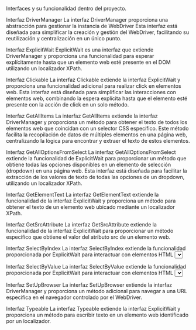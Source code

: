 Interfaces y su funcionalidad dentro del proyecto. 

Interfaz DriverManager
    La interfaz DriverManager proporciona una abstracción para gestionar la instancia de WebDriver 
    Esta interfaz está diseñada para simplificar la creación y gestión del WebDriver, facilitando su reutilización y 
    centralización en un único punto.
    


Interfaz ExplicitWait
    ExplicitWait es una interfaz que extiende DriverManager y proporciona una funcionalidad para esperar explícitamente 
    hasta que un elemento web esté presente en el DOM utilizando un localizador XPath.



Interfaz Clickable
    La interfaz Clickable extiende la interfaz ExplicitWait y proporciona una funcionalidad adicional para realizar 
    click en elementos web. 
    Esta interfaz está diseñada para simplificar las interacciones con elementos web, combinando la espera explícita 
    hasta que el elemento esté presente con la acción de click en un solo método.



Interfaz GetAllItems
    La interfaz GetAllItems extiende la interfaz DriverManager y proporciona un método para obtener el texto de todos los 
    elementos web que coincidan con un selector CSS específico. 
    Este método facilita la recopilación de datos de múltiples elementos en una página web, centralizando la lógica para 
    encontrar y extraer el texto de estos elementos.



Interfaz GetAllOptionsFromSelect
    La interfaz GetAllOptionsFromSelect extiende la funcionalidad de ExplicitWait para proporcionar un método que obtiene
    todas las opciones disponibles en un elemento de selección (dropdown) en una página web. 
    Esta interfaz está diseñada para facilitar la extracción de los valores de texto de todas las opciones de un dropdown, 
    utilizando un localizador XPath.



Interfaz GetElementText
    La interfaz GetElementText extiende la funcionalidad de la interfaz ExplicitWait y proporciona un método para obtener 
    el texto de un elemento web ubicado mediante un localizador XPath.



Interfaz GetSrcAttribute
    La interfaz GetSrcAttribute extiende la funcionalidad de la interfaz ExplicitWait para proporcionar un método 
    específico que obtiene el valor del atributo src de un elemento web. 



Interfaz SelectByIndex
    La interfaz SelectByIndex extiende la funcionalidad proporcionada por ExplicitWait para interactuar con elementos
    HTML <select>, permitiendo la selección de opciones en listas desplegables basadas en su índice. 



Interfaz SelectByValue
    La interfaz SelectByValue extiende la funcionalidad proporcionada por ExplicitWait para interactuar con elementos
    HTML <select>, permitiendo la selección de opciones en listas desplegables basadas en su Value. 



Interfaz SetUpBrowser
    La interfaz SetUpBrowser extiende la interfaz DriverManager y proporciona un método adicional para navegar a una URL
    específica en el navegador controlado por el WebDriver.



Interfaz Typeable
    La interfaz Typeable extiende la interfaz ExplicitWait y proporciona un método para escribir texto en un elemento 
    web identificado por un localizador.